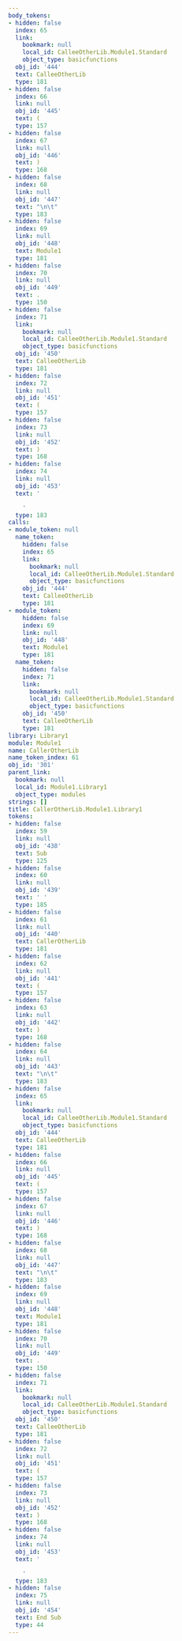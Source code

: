```yaml
---
body_tokens:
- hidden: false
  index: 65
  link:
    bookmark: null
    local_id: CalleeOtherLib.Module1.Standard
    object_type: basicfunctions
  obj_id: '444'
  text: CalleeOtherLib
  type: 181
- hidden: false
  index: 66
  link: null
  obj_id: '445'
  text: (
  type: 157
- hidden: false
  index: 67
  link: null
  obj_id: '446'
  text: )
  type: 168
- hidden: false
  index: 68
  link: null
  obj_id: '447'
  text: "\n\t"
  type: 183
- hidden: false
  index: 69
  link: null
  obj_id: '448'
  text: Module1
  type: 181
- hidden: false
  index: 70
  link: null
  obj_id: '449'
  text: .
  type: 150
- hidden: false
  index: 71
  link:
    bookmark: null
    local_id: CalleeOtherLib.Module1.Standard
    object_type: basicfunctions
  obj_id: '450'
  text: CalleeOtherLib
  type: 181
- hidden: false
  index: 72
  link: null
  obj_id: '451'
  text: (
  type: 157
- hidden: false
  index: 73
  link: null
  obj_id: '452'
  text: )
  type: 168
- hidden: false
  index: 74
  link: null
  obj_id: '453'
  text: '

    '
  type: 183
calls:
- module_token: null
  name_token:
    hidden: false
    index: 65
    link:
      bookmark: null
      local_id: CalleeOtherLib.Module1.Standard
      object_type: basicfunctions
    obj_id: '444'
    text: CalleeOtherLib
    type: 181
- module_token:
    hidden: false
    index: 69
    link: null
    obj_id: '448'
    text: Module1
    type: 181
  name_token:
    hidden: false
    index: 71
    link:
      bookmark: null
      local_id: CalleeOtherLib.Module1.Standard
      object_type: basicfunctions
    obj_id: '450'
    text: CalleeOtherLib
    type: 181
library: Library1
module: Module1
name: CallerOtherLib
name_token_index: 61
obj_id: '301'
parent_link:
  bookmark: null
  local_id: Module1.Library1
  object_type: modules
strings: []
title: CallerOtherLib.Module1.Library1
tokens:
- hidden: false
  index: 59
  link: null
  obj_id: '438'
  text: Sub
  type: 125
- hidden: false
  index: 60
  link: null
  obj_id: '439'
  text: ' '
  type: 185
- hidden: false
  index: 61
  link: null
  obj_id: '440'
  text: CallerOtherLib
  type: 181
- hidden: false
  index: 62
  link: null
  obj_id: '441'
  text: (
  type: 157
- hidden: false
  index: 63
  link: null
  obj_id: '442'
  text: )
  type: 168
- hidden: false
  index: 64
  link: null
  obj_id: '443'
  text: "\n\t"
  type: 183
- hidden: false
  index: 65
  link:
    bookmark: null
    local_id: CalleeOtherLib.Module1.Standard
    object_type: basicfunctions
  obj_id: '444'
  text: CalleeOtherLib
  type: 181
- hidden: false
  index: 66
  link: null
  obj_id: '445'
  text: (
  type: 157
- hidden: false
  index: 67
  link: null
  obj_id: '446'
  text: )
  type: 168
- hidden: false
  index: 68
  link: null
  obj_id: '447'
  text: "\n\t"
  type: 183
- hidden: false
  index: 69
  link: null
  obj_id: '448'
  text: Module1
  type: 181
- hidden: false
  index: 70
  link: null
  obj_id: '449'
  text: .
  type: 150
- hidden: false
  index: 71
  link:
    bookmark: null
    local_id: CalleeOtherLib.Module1.Standard
    object_type: basicfunctions
  obj_id: '450'
  text: CalleeOtherLib
  type: 181
- hidden: false
  index: 72
  link: null
  obj_id: '451'
  text: (
  type: 157
- hidden: false
  index: 73
  link: null
  obj_id: '452'
  text: )
  type: 168
- hidden: false
  index: 74
  link: null
  obj_id: '453'
  text: '

    '
  type: 183
- hidden: false
  index: 75
  link: null
  obj_id: '454'
  text: End Sub
  type: 44
---
```

